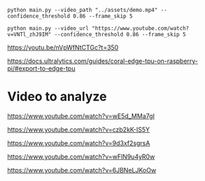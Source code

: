 ```
python main.py --video_path "../assets/demo.mp4" --confidence_threshold 0.86 --frame_skip 5
```

```
python main.py --video_url "https://www.youtube.com/watch?v=VNTl_zhJ9IM" --confidence_threshold 0.86 --frame_skip 5
```


https://youtu.be/nVpWfNtCTGc?t=350


https://docs.ultralytics.com/guides/coral-edge-tpu-on-raspberry-pi/#export-to-edge-tpu

# Video to analyze

https://www.youtube.com/watch?v=wE5d_MMa7gI

https://www.youtube.com/watch?v=czb2kK-IS5Y

https://www.youtube.com/watch?v=9d3xf2sgrsA

https://www.youtube.com/watch?v=wFlN9u4yR0w

https://www.youtube.com/watch?v=6JBNeLJKoOw
